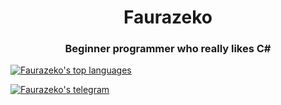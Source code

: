 <h1 align="center">Faurazeko</h1>
<h3 align="center">Beginner programmer who really likes C#</h3>

[![Faurazeko's top languages](https://github-readme-stats.vercel.app/api/top-langs/?username=faurazeko&layout=compact)](https://github.com/anuraghazra/github-readme-stats)


[![Faurazeko's telegram](https://img.shields.io/badge/Telegram-2CA5E0?style=for-the-badge&logo=telegram&logoColor=white)](https://t.me/Faurazeko)
